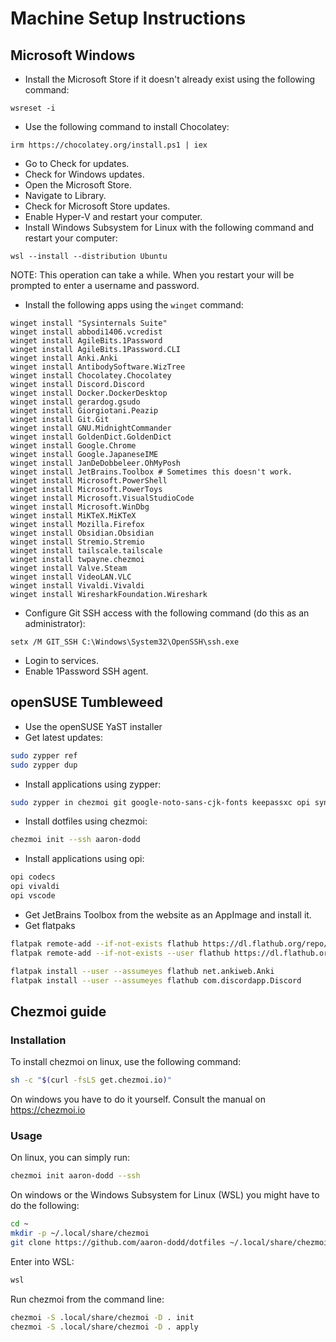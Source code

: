 # Machine Setup Instructions
## Microsoft Windows

- Install the Microsoft Store if it doesn't already exist using the following command:

```pwsh
wsreset -i
```

- Use the following command to install Chocolatey:

```pwsh
irm https://chocolatey.org/install.ps1 | iex
```

- Go to Check for updates.
- Check for Windows updates.
- Open the Microsoft Store.
- Navigate to Library.
- Check for Microsoft Store updates.
- Enable Hyper-V and restart your computer.
- Install Windows Subsystem for Linux with the following command and restart your computer:

```pwsh
wsl --install --distribution Ubuntu
```

NOTE: This operation can take a while. When you restart your will be prompted to enter a
username and password.

- Install the following apps using the `winget` command:

```pwsh
winget install "Sysinternals Suite"
winget install abbodi1406.vcredist
winget install AgileBits.1Password
winget install AgileBits.1Password.CLI
winget install Anki.Anki
winget install AntibodySoftware.WizTree
winget install Chocolatey.Chocolatey
winget install Discord.Discord
winget install Docker.DockerDesktop
winget install gerardog.gsudo
winget install Giorgiotani.Peazip
winget install Git.Git
winget install GNU.MidnightCommander
winget install GoldenDict.GoldenDict
winget install Google.Chrome
winget install Google.JapaneseIME
winget install JanDeDobbeleer.OhMyPosh
winget install JetBrains.Toolbox # Sometimes this doesn't work.
winget install Microsoft.PowerShell
winget install Microsoft.PowerToys
winget install Microsoft.VisualStudioCode
winget install Microsoft.WinDbg
winget install MiKTeX.MiKTeX
winget install Mozilla.Firefox
winget install Obsidian.Obsidian
winget install Stremio.Stremio
winget install tailscale.tailscale
winget install twpayne.chezmoi
winget install Valve.Steam
winget install VideoLAN.VLC
winget install Vivaldi.Vivaldi
winget install WiresharkFoundation.Wireshark
```

- Configure Git SSH access with the following command (do this as an administrator):

```pwsh
setx /M GIT_SSH C:\Windows\System32\OpenSSH\ssh.exe
```

- Login to services.
- Enable 1Password SSH agent.

## openSUSE Tumbleweed

- Use the openSUSE YaST installer
- Get latest updates:

```bash
sudo zypper ref
sudo zypper dup
```

- Install applications using zypper:

```bash
sudo zypper in chezmoi git google-noto-sans-cjk-fonts keepassxc opi syncthing
```

- Install dotfiles using chezmoi:

```bash
chezmoi init --ssh aaron-dodd
```

- Install applications using opi:

```bash
opi codecs
opi vivaldi
opi vscode
```

- Get JetBrains Toolbox from the website as an AppImage and install it.
- Get flatpaks

```bash
flatpak remote-add --if-not-exists flathub https://dl.flathub.org/repo/flathub.flatpakrepo
flatpak remote-add --if-not-exists --user flathub https://dl.flathub.org/repo/flathub.flatpakrepo

flatpak install --user --assumeyes flathub net.ankiweb.Anki
flatpak install --user --assumeyes flathub com.discordapp.Discord
```

## Chezmoi guide
### Installation

To install chezmoi on linux, use the following command:

```bash
sh -c "$(curl -fsLS get.chezmoi.io)"
```

On windows you have to do it yourself. Consult the manual on https://chezmoi.io

### Usage

On linux, you can simply run:

```bash
chezmoi init aaron-dodd --ssh
```

On windows or the Windows Subsystem for Linux (WSL) you might have to do the following:

```bash
cd ~
mkdir -p ~/.local/share/chezmoi
git clone https://github.com/aaron-dodd/dotfiles ~/.local/share/chezmoi
```

Enter into WSL:

```bash
wsl
```

Run chezmoi from the command line:

```bash
chezmoi -S .local/share/chezmoi -D . init
chezmoi -S .local/share/chezmoi -D . apply
```
